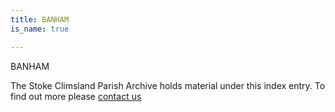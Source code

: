 ```yaml
---
title: BANHAM
is_name: true

---
```


BANHAM


The Stoke Climsland Parish Archive holds material under this index entry. To find out more please [contact us](/contact/)
